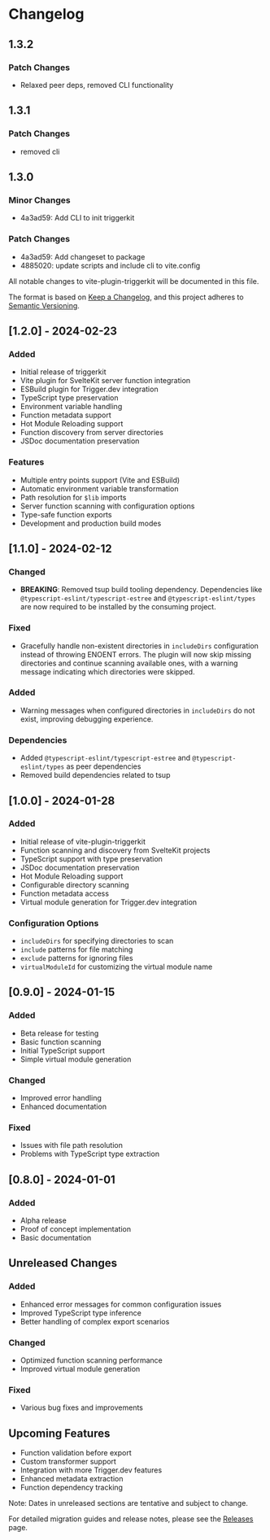 # Changelog

## 1.3.2

### Patch Changes

- Relaxed peer deps, removed CLI functionality

## 1.3.1

### Patch Changes

- removed cli

## 1.3.0

### Minor Changes

- 4a3ad59: Add CLI to init triggerkit

### Patch Changes

- 4a3ad59: Add changeset to package
- 4885020: update scripts and include cli to vite.config

All notable changes to vite-plugin-triggerkit will be documented in this file.

The format is based on [Keep a Changelog](https://keepachangelog.com/en/1.0.0/),
and this project adheres to [Semantic Versioning](https://semver.org/spec/v2.0.0.html).

## [1.2.0] - 2024-02-23

### Added

- Initial release of triggerkit
- Vite plugin for SvelteKit server function integration
- ESBuild plugin for Trigger.dev integration
- TypeScript type preservation
- Environment variable handling
- Function metadata support
- Hot Module Reloading support
- Function discovery from server directories
- JSDoc documentation preservation

### Features

- Multiple entry points support (Vite and ESBuild)
- Automatic environment variable transformation
- Path resolution for `$lib` imports
- Server function scanning with configuration options
- Type-safe function exports
- Development and production build modes

## [1.1.0] - 2024-02-12

### Changed

- **BREAKING**: Removed tsup build tooling dependency. Dependencies like `@typescript-eslint/typescript-estree` and `@typescript-eslint/types` are now required to be installed by the consuming project.

### Fixed

- Gracefully handle non-existent directories in `includeDirs` configuration instead of throwing ENOENT errors. The plugin will now skip missing directories and continue scanning available ones, with a warning message indicating which directories were skipped.

### Added

- Warning messages when configured directories in `includeDirs` do not exist, improving debugging experience.

### Dependencies

- Added `@typescript-eslint/typescript-estree` and `@typescript-eslint/types` as peer dependencies
- Removed build dependencies related to tsup

## [1.0.0] - 2024-01-28

### Added

- Initial release of vite-plugin-triggerkit
- Function scanning and discovery from SvelteKit projects
- TypeScript support with type preservation
- JSDoc documentation preservation
- Hot Module Reloading support
- Configurable directory scanning
- Function metadata access
- Virtual module generation for Trigger.dev integration

### Configuration Options

- `includeDirs` for specifying directories to scan
- `include` patterns for file matching
- `exclude` patterns for ignoring files
- `virtualModuleId` for customizing the virtual module name

## [0.9.0] - 2024-01-15

### Added

- Beta release for testing
- Basic function scanning
- Initial TypeScript support
- Simple virtual module generation

### Changed

- Improved error handling
- Enhanced documentation

### Fixed

- Issues with file path resolution
- Problems with TypeScript type extraction

## [0.8.0] - 2024-01-01

### Added

- Alpha release
- Proof of concept implementation
- Basic documentation

## Unreleased Changes

### Added

- Enhanced error messages for common configuration issues
- Improved TypeScript type inference
- Better handling of complex export scenarios

### Changed

- Optimized function scanning performance
- Improved virtual module generation

### Fixed

- Various bug fixes and improvements

## Upcoming Features

- Function validation before export
- Custom transformer support
- Integration with more Trigger.dev features
- Enhanced metadata extraction
- Function dependency tracking

Note: Dates in unreleased sections are tentative and subject to change.

For detailed migration guides and release notes, please see the [Releases](https://github.com/your-username/vite-plugin-triggerkit/releases) page.
